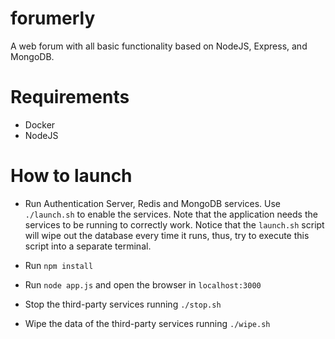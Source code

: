 # forumerly
A web forum with all basic functionality based on NodeJS, Express, and MongoDB.

# Requirements
- Docker
- NodeJS

# How to launch
- Run Authentication Server, Redis and MongoDB services. Use  `./launch.sh` to enable the services. Note that the application needs the services to be running to correctly work.  Notice that the `launch.sh` script will wipe out the database every time it runs, thus, try to execute this script into a separate terminal.

- Run ```npm install```
- Run ```node app.js``` and open the browser in ```localhost:3000```
- Stop the third-party services running ```./stop.sh```
- Wipe the data of the third-party services running ```./wipe.sh```

